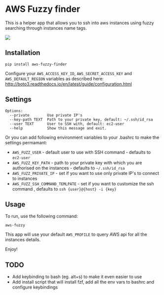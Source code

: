 # AWS Fuzzy finder

This is a helper app that allows you to ssh into aws instances using fuzzy searching through instances name tags.

![](https://raw.github.com/pmazurek/aws-fuzzy-finder/master/demo.gif)

## Installation

`pip install aws-fuzzy-finder`

Configure your `AWS_ACCESS_KEY_ID`, `AWS_SECRET_ACCESS_KEY` and `AWS_DEFAULT_REGION` variables as described here: http://boto3.readthedocs.io/en/latest/guide/configuration.html

## Settings

```
Options:
  --private        Use private IP's
  --key-path TEXT  Path to your private key, default: ~/.ssh/id_rsa
  --user TEXT      User to SSH with, default: ec2-user
  --help           Show this message and exit.
```

Or you can add following environment variables to your .bashrc to make the settings permamant:

- `AWS_FUZZ_USER` - default user to use with SSH command - defaults to `ec2-user`
- `AWS_FUZZ_KEY_PATH` - path to your private key with which you are authorised on the instances - defaults to `~/.ssh/id_rsa`
- `AWS_FUZZ_PRIVATE_IP` - set if you want to use only private IP's to connect to instances
- `AWS_FUZZ_SSH_COMMAND_TEMLPATE` - set if you want to customize the ssh command , defaults to `ssh {user}@{host} -i {key}`


## Usage

To run, use the following command:

`aws-fuzzy`

This app will use your default `AWS_PROFILE` to query AWS api for all the instances details.

Enjoy!

## TODO
- Add keybinding to bash (eg. alt+s) to make it even easier to use
- Add install script that will install fzf, add all the env vars to bashrc and configure keybindings
